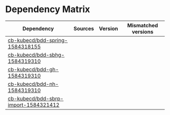 # Dependency Matrix

Dependency | Sources | Version | Mismatched versions
---------- | ------- | ------- | -------------------
[cb-kubecd/bdd-spring-1584318155](https://github.com/cb-kubecd/bdd-spring-1584318155.git) |  | []() | 
[cb-kubecd/bdd-sbhg-1584319310](https://github.com/cb-kubecd/bdd-sbhg-1584319310.git) |  | []() | 
[cb-kubecd/bdd-gh-1584319310](https://github.com/cb-kubecd/bdd-gh-1584319310.git) |  | []() | 
[cb-kubecd/bdd-nh-1584319310](https://github.com/cb-kubecd/bdd-nh-1584319310.git) |  | []() | 
[cb-kubecd/bdd-sbrp-import-1584321412](https://github.com/cb-kubecd/bdd-sbrp-import-1584321412.git) |  | []() | 
